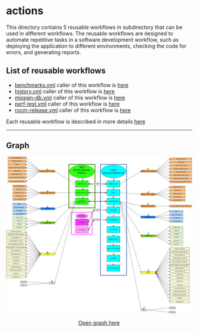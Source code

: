 # actions

This directory contains 5 reusable workflows in subdirectory that can be used in different workflows. The reusable workflows are designed to automate repetitive tasks in a software development workflow, such as deploying the application to different environments, checking the code for errors, and generating reports.

## List of reusable workflows
- [benchmarks.yml](https://github.com/migraphx-benchmark/actions/blob/main/.github/workflows/benchmarks.yml) caller of this workflow is [here](https://github.com/migraphx-benchmark/AMDMIGraphX/blob/develop/.github/workflows/benchmark.yaml)
- [history.yml](https://github.com/migraphx-benchmark/actions/blob/main/.github/workflows/history.yml) caller of this workflow is [here](https://github.com/migraphx-benchmark/AMDMIGraphX/blob/develop/.github/workflows/history_HTEC.yaml)
- [miopen-db.yml](https://github.com/migraphx-benchmark/actions/blob/main/.github/workflows/miopen-db.yml) caller of this workflow is [here](https://github.com/migraphx-benchmark/AMDMIGraphX/blob/develop/.github/workflows/miopen_database.yaml)
- [perf-test.yml](https://github.com/migraphx-benchmark/actions/blob/main/.github/workflows/perf-test.yml) caller of this workflow is [here](https://github.com/migraphx-benchmark/AMDMIGraphX/blob/develop/.github/workflows/performance_HTEC.yaml)
- [rocm-release.yml](https://github.com/migraphx-benchmark/actions/blob/main/.github/workflows/rocm-release.yml) caller of this workflow is [here](https://github.com/migraphx-benchmark/AMDMIGraphX/blob/develop/.github/workflows/rocm-image-release_HTEC.yaml)

Each reusable workflow is described in more details [here](https://github.com/migraphx-benchmark/actions/tree/main/.github/workflows)

---
## Graph
![MIGraphX graph](https://github.com/migraphx-benchmark/actions/blob/main/Migraphx.drawio.png)

<p align="center">
  <a href="https://app.diagrams.net/#Hmigraphx-benchmark%2Factions%2Fmain%2FMigraphx.drawio.png">Open graph here</a>
</p>
